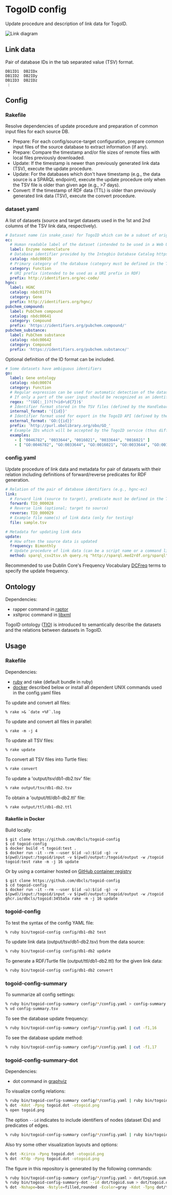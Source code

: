 # TogoID config

Update procedure and description of link data for TogoID.

![Link diagram](https://github.com/dbcls/togoid-config/blob/main/dot/togoid.png?raw=true)

## Link data

Pair of database IDs in the tab separated value (TSV) format.

```
DB1ID1	DB2IDx
DB1ID2	DB2IDy
DB1ID3	DB2IDz
 :
```

## Config

### Rakefile

Resolve dependencies of update procedure and preparation of common input files for each source DB.

* Prepare: For each config/source-target configuration, prepare common input files of the source database to extract information (if any).
* Prepare: Compare the timestamp and/or file sizes of remote files with local files previously downloaded.
* Update: If the timestamp is newer than previously generated link data (TSV), execute the update procedure.
* Update: For the databases which don't have timestamp (e.g., the data source is a SPARQL endpoint), execute the update procedure only when the TSV file is older than given age (e.g., >7 days).
* Convert: If the timestamp of RDF data (TTL) is older than previously generated link data (TSV), execute the convert procedure.

### dataset.yaml

A list of datasets (source and target datasets used in the 1st and 2nd columns of the TSV link data, respectively).

```yaml
# Dataset name (in snake_case) for TogoID which can be a subset of original database divided by the category.
ec:
  # Human readable label of the dataset (intended to be used in a Web UI)
  label: Enzyme nomenclature
  # Database identifier provided by the Integbio Database Catalog https://integbio.jp/dbcatalog/
  catalog: nbdc00019
  # Primary category of the database (category must be defined in the TogoID ontology)
  category: Function
  # URI prefix (intended to be used as a URI prefix in RDF)
  prefix: http://identifiers.org/ec-code/
hgnc:
  label: HGNC
  catalog: nbdc01774
  category: Gene
  prefix: http://identifiers.org/hgnc/
pubchem_compound:
  label: PubChem compound
  catalog: nbdc00641
  category: Compound
  prefix: 'https://identifiers.org/pubchem.compound/'
pubchem_substance:
  label: PubChem substance
  catalog: nbdc00642
  category: Compound
  prefix: 'https://identifiers.org/pubchem.substance/'
```

Optional definition of the ID format can be included.

```yaml
# Some datasets have ambiguous identifiers
go:
  label: Gene ontology
  catalog: nbdc00074
  category: Function
  # Regular expression can be used for automatic detection of the dataset from identifiers given by users.
  # If only a part of the user input should be recognized as an identifier, use a named capture to indicate the part.
  regex: '^(GO[:_])?(?<id>\d{7})$'
  # Identifier format stored in the TSV files (defined by the Handlebars notation with a named capture).
  internal_format: '{{id}}'
  # Identifier format used for export in the TogoID API (defined by the Handlebars notation with a named capture).
  external_format: 'GO:{{id}}'
  prefix: 'http://purl.obolibrary.org/obo/GO_'
  # Example IDs which will be accepted by the TogoID service (thus different types of IDs can be included)
  examples:
    - [ "0046782", "0033644", "0016021", "0033644", "0016021" ]
    - [ "GO:0046782", "GO:0033644", "GO:0016021", "GO:0033644", "GO:0016021" ]
```

### config.yaml

Update procedure of link data and metadata for pair of datasets with their relation including definitions of forward/reverse predicates for RDF generation.

```yaml
# Relation of the pair of database identifiers (e.g., hgnc-ec)
link:
  # Forward link (source to target), predicate must be defined in the TogoID ontology
  forward: TIO_000028
  # Reverse link (optional; target to source)
  reverse: TIO_000029
  # Example file name(s) of link data (only for testing)
  file: sample.tsv

# Metadata for updating link data
update:
  # How often the source data is updated
  frequency: Bimonthly
  # Update procedure of link data (can be a script name or a command line)
  method: sparql_csv2tsv.sh query.rq "http://sparql.med2rdf.org/sparql"
```

Recommended to use Dublin Core's Frequency Vocabulary [DCFreq](https://www.dublincore.org/specifications/dublin-core/collection-description/frequency/) terms to specify the update frequency.

## Ontology

Dependencies:
* rapper command in [raptor](https://librdf.org/raptor/)
* xsltproc command in [libxml](http://www.xmlsoft.org/)

TogoID ontology ([TIO](http://togoid.dbcls.jp/ontology/)) is introduced to semantically describe the datasets and the relations between datasets in TogoID.

## Usage

### Rakefile

Dependencies:
* [ruby](https://www.ruby-lang.org/) and rake (default bundle in ruby)
* [docker](https://www.docker.com/) described below or install all dependent UNIX commands used in the config.yaml files

To update and convert all files:

```
% rake >& `date +%F`.log
```

To update and convert all files in parallel:

```
% rake -m -j 4
```

To update all TSV files:

```sh
% rake update
```

To convert all TSV files into Turtle files:

```sh
% rake convert
```

To update a 'output/tsv/db1-db2.tsv' file:

```sh
% rake output/tsv/db1-db2.tsv
```

To obtain a 'output/ttl/db1-db2.ttl' file:

```sh
% rake output/ttl/db1-db2.ttl
```

#### Rakefile in Docker

Build locally:

```
$ git clone https://github.com/dbcls/togoid-config
$ cd togoid-config
$ docker build -t togoid:test .
$ docker run -it --rm --user $(id -u):$(id -g) -v $(pwd)/input:/togoid/input -v $(pwd)/output:/togoid/output -w /togoid togoid:test rake -m -j 16 update
```

Or by using a container hosted on [GitHub container registry](https://github.com/dbcls/togoid-config/pkgs/container/togoid)

```
$ git clone https://github.com/dbcls/togoid-config
$ cd togoid-config
$ docker run -it --rm --user $(id -u):$(id -g) -v $(pwd)/input:/togoid/input -v $(pwd)/output:/togoid/output -w /togoid ghcr.io/dbcls/togoid:3455a5a rake -m -j 16 update
```

### togoid-config

To test the syntax of the config YAML file:

```sh
% ruby bin/togoid-config config/db1-db2 test
```

To update link data (output/tsv/db1-db2.tsv) from the data source:

```sh
% ruby bin/togoid-config config/db1-db2 update
```

To generate a RDF/Turtle file (output/ttl/db1-db2.ttl) for the given link data:

```sh
% ruby bin/togoid-config config/db1-db2 convert
```

### togoid-config-summary

To summarize all config settings:

```sh
% ruby bin/togoid-config-summary config/*/config.yaml > config-summary.tsv
% vd config-summary.tsv
```

To see the database update frequency:

```sh
% ruby bin/togoid-config-summary config/*/config.yaml | cut -f1,16
```

To see the database update method:

```sh
% ruby bin/togoid-config-summary config/*/config.yaml | cut -f1,17
```

### togoid-config-summary-dot

Dependencies:
* dot command in [graphviz](https://graphviz.org/)

To visualize config relations:

```sh
% ruby bin/togoid-config-summary config/*/config.yaml | ruby bin/togoid-config-summary-dot > togoid.dot
% dot -Kdot -Ppng togoid.dot -otogoid.png
% open togoid.png
```

The option `--id` indicates to include identifiers of nodes (dataset IDs) and predicates of edges.

```sh
% ruby bin/togoid-config-summary config/*/config.yaml | ruby bin/togoid-config-summary-dot --id > togoid.dot
```

Also try some other visualization layouts and options:

```sh
% dot -Kcirco -Ppng togoid.dot -otogoid.png
% dot -Kfdp -Ppng togoid.dot -otogoid.png
```

The figure in this repository is generated by the following commands:

```sh
% ruby bin/togoid-config-summary config/*/config.yaml > dot/togoid.sum
% ruby bin/togoid-config-summary-dot --id dot/togoid.sum > dot/togoid.dot
% dot -Nshape=box -Nstyle=filled,rounded -Ecolor=gray -Kdot -Tpng dot/togoid.dot -odot/togoid.png
```
